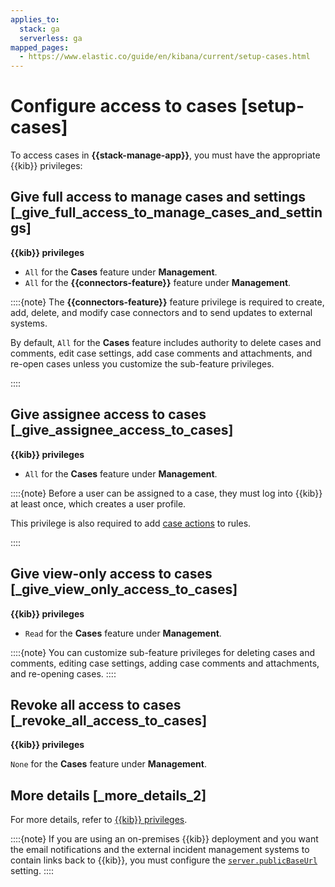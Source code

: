 ```yaml
---
applies_to:
  stack: ga
  serverless: ga
mapped_pages:
  - https://www.elastic.co/guide/en/kibana/current/setup-cases.html
---
```


# Configure access to cases [setup-cases]

To access cases in **{{stack-manage-app}}**, you must have the appropriate {{kib}} privileges:

## Give full access to manage cases and settings [_give_full_access_to_manage_cases_and_settings]

**{{kib}} privileges**

* `All` for the **Cases** feature under **Management**.
* `All` for the **{{connectors-feature}}** feature under **Management**.

::::{note}
The **{{connectors-feature}}** feature privilege is required to create, add, delete, and modify case connectors and to send updates to external systems.

By default, `All` for the **Cases** feature includes authority to delete cases and comments, edit case settings, add case comments and attachments, and re-open cases unless you customize the sub-feature privileges.

::::

## Give assignee access to cases [_give_assignee_access_to_cases]

**{{kib}} privileges**

* `All` for the **Cases** feature under **Management**.

::::{note}
Before a user can be assigned to a case, they must log into {{kib}} at least once, which creates a user profile.

This privilege is also required to add [case actions](kibana://reference/connectors-kibana/cases-action-type.md) to rules.

::::

## Give view-only access to cases [_give_view_only_access_to_cases]

**{{kib}} privileges**

* `Read` for the **Cases** feature under **Management**.

::::{note}
You can customize sub-feature privileges for deleting cases and comments, editing case settings, adding case comments and attachments, and re-opening cases.
::::

## Revoke all access to cases [_revoke_all_access_to_cases]

**{{kib}} privileges**

`None` for the **Cases** feature under **Management**.

## More details [_more_details_2]

For more details, refer to [{{kib}} privileges](../../../deploy-manage/users-roles/cluster-or-deployment-auth/kibana-privileges.md).

::::{note}
If you are using an on-premises {{kib}} deployment and you want the email notifications and the external incident management systems to contain links back to {{kib}}, you must configure the [`server.publicBaseUrl`](kibana://reference/configuration-reference/general-settings.md#server-publicBaseUrl) setting.
::::
